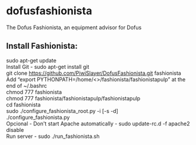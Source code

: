 # dofusfashionista
The Dofus Fashionista, an equipment advisor for Dofus

## Install Fashionista:

sudo apt-get update  
Install Git - sudo apt-get install git  
git clone https://github.com/PiwiSlayer/DofusFashionista.git fashionista  
Add “export PYTHONPATH=/home/<<user>>/fashionista/fashionistapulp” at the end of ~/.bashrc  
chmod 777 fashionista  
chmod 777 fashionista/fashionistapulp/fashionistapulp  
cd fashionista  
sudo ./configure_fashionista_root.py -i [-s -d]  
./configure_fashionista.py  
Opcional - Don't start Apache automatically - sudo update-rc.d -f apache2 disable  
Run server - sudo ./run_fashionista.sh  
